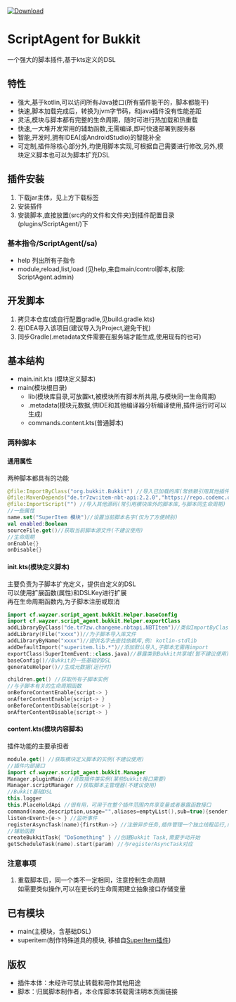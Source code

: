 [ ![Download](https://api.bintray.com/packages/way-zer/maven/cf.wayzer%3AScriptAgent4Bukkit/images/download.svg) ](https://bintray.com/way-zer/maven/cf.wayzer%3AScriptAgent4Bukkit/_latestVersion)
# ScriptAgent for Bukkit
一个强大的脚本插件,基于kts定义的DSL

## 特性
- 强大,基于kotlin,可以访问所有Java接口(所有插件能干的，脚本都能干)
- 快速,脚本加载完成后，转换为jvm字节码，和java插件没有性能差距
- 灵活,模块与脚本都有完整的生命周期，随时可进行热加载和热重载
- 快速,一大堆开发常用的辅助函数,无需编译,即可快速部署到服务器
- 智能,开发时,拥有IDEA(或AndroidStudio)的智能补全
- 可定制,插件除核心部分外,均使用脚本实现,可根据自己需要进行修改,另外,模块定义脚本也可以为脚本扩充DSL
## 插件安装
1. 下载jar主体，见上方下载标签
2. 安装插件
3. 安装脚本,直接放置(src内的文件和文件夹)到插件配置目录(plugins/ScriptAgent/)下
### 基本指令/ScriptAgent(/sa)
- help 列出所有子指令
- module,reload,list,load (见help,来自main/control脚本,权限: ScriptAgent.admin)
## 开发脚本
1. 拷贝本仓库(或自行配置gradle,见build.gradle.kts)
2. 在IDEA导入该项目(建议导入为Project,避免干扰)
3. 同步Gradle(.metadata文件需要在服务端才能生成,使用现有的也可)
## 基本结构
- main.init.kts (模块定义脚本)
- main(模块根目录)
    - lib(模块库目录,可放置kt,被模块所有脚本所共用,与模块同一生命周期)
    - .metadata(模块元数据,供IDE和其他编译器分析编译使用,插件运行时可以生成)
    - commands.content.kts(普通脚本)
### 两种脚本
#### 通用属性
两种脚本都具有的功能
```kotlin
@file:ImportByClass("org.bukkit.Bukkit") //导入已加载的库(常依赖引用其他插件)
@file:MavenDepends("de.tr7zw:item-nbt-api:2.2.0","https://repo.codemc.org/repository/maven-public/") //导入Maven依赖(不存在时，自动下载，不会解析依赖关系)
@file:ImportScript("") //导入其他源码(常引用模块库外的脚本库,与脚本同生命周期)
//一些属性
name.set("SuperItem 模块")//设置当前脚本名字(仅为了方便辨别)
val enabled:Boolean
sourceFile.get()//获取当前脚本源文件(不建议使用)
//生命周期
onEnable{}
onDisable{}
```
#### init.kts(模块定义脚本)
主要负责为子脚本扩充定义，提供自定义的DSL  
可以使用扩展函数(属性)和DSLKey进行扩展  
再在生命周期函数内,为子脚本注册或取消
```kotlin
import cf.wayzer.script_agent.bukkit.Helper.baseConfig
import cf.wayzer.script_agent.bukkit.Helper.exportClass
addLibraryByClass("de.tr7zw.changeme.nbtapi.NBTItem")//类似ImportByClass,目标为子脚本
addLibrary(File("xxxx"))//为子脚本导入库文件
addLibraryByName("xxxx")//提供名字去查找依赖库,例: kotlin-stdlib
addDefaultImport("superitem.lib.*")//添加默认导入,子脚本无需再import
exportClass(SuperItemEvent::class.java)//暴露类到Bukkit共享域(暂不建议使用)
baseConfig()//Bukkit的一些基础的DSL
generateHelper()//生成元数据(运行时)

children.get() //获取所有子脚本实例
//与子脚本有关的生命周期函数
onBeforeContentEnable{script-> }
onAfterContentEnable{script-> }
onBeforeContentDisable{script-> }
onAfterContentDisable{script-> }
```
#### content.kts(模块内容脚本)
插件功能的主要承担者
```kotlin
module.get() //获取模块定义脚本的实例(不建议使用)
//插件内部接口
import cf.wayzer.script_agent.bukkit.Manager
Manager.pluginMain //获取插件类实例(某些Bukkit接口需要)
Manager.scriptManager //获取脚本主管理器(不建议使用)
//Bukkit基础DSL
this.logger
this.PlaceHoldApi //很有用，可用于在整个插件范围内共享变量或者暴露函数接口
command(name,description,usage="",aliases=emptyList(),sub=true){sender,arg->} //注册指令(sub表示为子指令,注册在/sa 下)
listen<Event>{e-> } //监听事件
registerAsyncTask(name){firstRun->} //注册异步任务,插件管理一个独立线程运行,内部不允许直接访问Bukkit接口
//辅助函数
createBukkitTask{ "DoSomething" } //创建Bukkit Task,需要手动开始
getScheduleTask(name).start(param) //与registerAsyncTask对应

```
### 注意事项
1. 重载脚本后，同一个类不一定相同，注意控制生命周期  
    如需要类似操作,可以在更长的生命周期建立抽象接口存储变量
## 已有模块
- main(主模块，含基础DSL)
- superitem(制作特殊道具的模块, 移植自[SuperItem插件](https://github.com/way-zer/SuperItem))
## 版权
- 插件本体：未经许可禁止转载和用作其他用途
- 脚本：归属脚本制作者，本仓库脚本转载需注明本页面链接